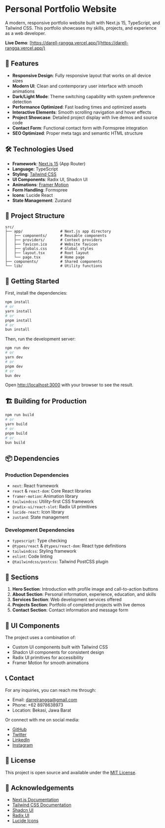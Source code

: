 # Personal Portfolio Website

A modern, responsive portfolio website built with Next.js 15, TypeScript, and Tailwind CSS. This portfolio showcases my skills, projects, and experience as a web developer.

**Live Demo**: [https://darell-rangga.vercel.app/](https://darell-rangga.vercel.app/)

## 🌟 Features

- **Responsive Design**: Fully responsive layout that works on all device sizes
- **Modern UI**: Clean and contemporary user interface with smooth animations
- **Dark/Light Mode**: Theme switching capability with system preference detection
- **Performance Optimized**: Fast loading times and optimized assets
- **Interactive Elements**: Smooth scrolling navigation and hover effects
- **Project Showcase**: Detailed project display with live demos and source code
- **Contact Form**: Functional contact form with Formspree integration
- **SEO Optimized**: Proper meta tags and semantic HTML structure

## 🛠️ Technologies Used

- **Framework**: [Next.js 15](https://nextjs.org/) (App Router)
- **Language**: TypeScript
- **Styling**: [Tailwind CSS](https://tailwindcss.com/)
- **UI Components**: Radix UI, Shadcn UI
- **Animations**: [Framer Motion](https://www.framer.com/motion/)
- **Form Handling**: Formspree
- **Icons**: Lucide React
- **State Management**: Zustand

## 📁 Project Structure

```
src/
├── app/                 # Next.js app directory
│   ├── components/      # Reusable components
│   ├── providers/       # Context providers
│   ├── favicon.ico      # Website favicon
│   ├── globals.css      # Global styles
│   ├── layout.tsx       # Root layout
│   └── page.tsx         # Home page
├── components/          # Shared components
└── lib/                 # Utility functions
```

## 🚀 Getting Started

First, install the dependencies:

```bash
npm install
# or
yarn install
# or
pnpm install
# or
bun install
```

Then, run the development server:

```bash
npm run dev
# or
yarn dev
# or
pnpm dev
# or
bun dev
```

Open [http://localhost:3000](http://localhost:3000) with your browser to see the result.

## 🏗️ Building for Production

```bash
npm run build
# or
yarn build
# or
pnpm build
# or
bun build
```

## 📦 Dependencies

### Production Dependencies
- `next`: React framework
- `react` & `react-dom`: Core React libraries
- `framer-motion`: Animation library
- `tailwindcss`: Utility-first CSS framework
- `@radix-ui/react-slot`: Radix UI primitives
- `lucide-react`: Icon library
- `zustand`: State management

### Development Dependencies
- `typescript`: Type checking
- `@types/react` & `@types/react-dom`: React type definitions
- `tailwindcss`: Styling framework
- `eslint`: Code linting
- `@tailwindcss/postcss`: Tailwind PostCSS plugin

## 📱 Sections

1. **Hero Section**: Introduction with profile image and call-to-action buttons
2. **About Section**: Personal information, experience, education, and skills
3. **Services Section**: Web development services offered
4. **Projects Section**: Portfolio of completed projects with live demos
5. **Contact Section**: Contact information and message form

## 🎨 UI Components

The project uses a combination of:
- Custom UI components built with Tailwind CSS
- Shadcn UI components for consistent design
- Radix UI primitives for accessibility
- Framer Motion for smooth animations

## 📞 Contact

For any inquiries, you can reach me through:
- Email: darrelrangga@gmail.com
- Phone: +62 8978638973
- Location: Bekasi, Jawa Barat

Or connect with me on social media:
- [GitHub](https://github.com/Rangga11268/)
- [Twitter](https://x.com/ranggsdarell)
- [LinkedIn](https://www.linkedin.com/in/darell-rangga-1320b634b/)
- [Instagram](https://www.instagram.com/darellrangga17/)

## 📄 License

This project is open source and available under the [MIT License](LICENSE).

## 🙏 Acknowledgements

- [Next.js Documentation](https://nextjs.org/docs)
- [Tailwind CSS Documentation](https://tailwindcss.com/docs)
- [Shadcn UI](https://ui.shadcn.com/)
- [Radix UI](https://www.radix-ui.com/)
- [Lucide Icons](https://lucide.dev/)